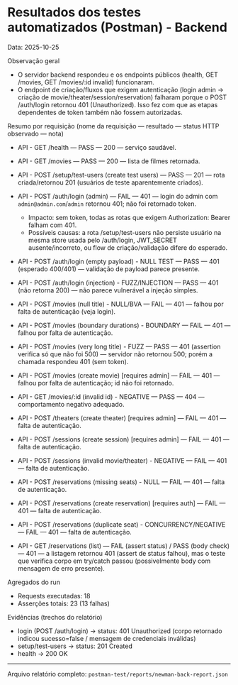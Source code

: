 
# Resultados dos testes automatizados (Postman) - Backend

Data: 2025-10-25

Observação geral
- O servidor backend respondeu e os endpoints públicos (health, GET /movies, GET /movies/:id invalid) funcionaram.
- O endpoint de criação/fluxos que exigem autenticação (login admin → criação de movie/theater/session/reservation) falharam porque o POST /auth/login retornou 401 (Unauthorized). Isso fez com que as etapas dependentes de token também não fossem autorizadas.

Resumo por requisição (nome da requisição — resultado — status HTTP observado — nota)

- API - GET /health — PASS — 200 — serviço saudável.
- API - GET /movies — PASS — 200 — lista de filmes retornada.
- API - POST /setup/test-users (create test users) — PASS — 201 — rota criada/retornou 201 (usuários de teste aparentemente criados).
- API - POST /auth/login (admin) — FAIL — 401 — login do admin com `admin@admin.com`/`admin` retornou 401; não foi retornado token.
	- Impacto: sem token, todas as rotas que exigem Authorization: Bearer falham com 401.
	- Possíveis causas: a rota /setup/test-users não persiste usuário na mesma store usada pelo /auth/login, JWT_SECRET ausente/incorreto, ou flow de criação/validação difere do esperado.

- API - POST /auth/login (empty payload) - NULL TEST — PASS — 401 (esperado 400/401) — validação de payload parece presente.
- API - POST /auth/login (injection) - FUZZ/INJECTION — PASS — 401 (não retorna 200) — não parece vulnerável a injeção simples.

- API - POST /movies (null title) - NULL/BVA — FAIL — 401 — falhou por falta de autenticação (veja login).
- API - POST /movies (boundary durations) - BOUNDARY — FAIL — 401 — falhou por falta de autenticação.
- API - POST /movies (very long title) - FUZZ — PASS — 401 (assertion verifica só que não foi 500) — servidor não retornou 500; porém a chamada respondeu 401 (sem token).
- API - POST /movies (create movie) [requires admin] — FAIL — 401 — falhou por falta de autenticação; id não foi retornado.

- API - GET /movies/:id (invalid id) - NEGATIVE — PASS — 404 — comportamento negativo adequado.

- API - POST /theaters (create theater) [requires admin] — FAIL — 401 — falta de autenticação.
- API - POST /sessions (create session) [requires admin] — FAIL — 401 — falta de autenticação.
- API - POST /sessions (invalid movie/theater) - NEGATIVE — FAIL — 401 — falta de autenticação.

- API - POST /reservations (missing seats) - NULL — FAIL — 401 — falta de autenticação.
- API - POST /reservations (create reservation) [requires auth] — FAIL — 401 — falta de autenticação.
- API - POST /reservations (duplicate seat) - CONCURRENCY/NEGATIVE — FAIL — 401 — falta de autenticação.
- API - GET /reservations (list) — FAIL (assert status) / PASS (body check) — 401 — a listagem retornou 401 (assert de status falhou), mas o teste que verifica corpo em try/catch passou (possivelmente body com mensagem de erro presente).

Agregados do run
- Requests executadas: 18
- Asserções totais: 23 (13 falhas)

Evidências (trechos do relatório)
- login (POST /auth/login) → status: 401 Unauthorized (corpo retornado indicou sucesso=false / mensagem de credenciais inválidas)
- setup/test-users → status: 201 Created
- health → 200 OK

---
Arquivo relatório completo: `postman-test/reports/newman-back-report.json`
